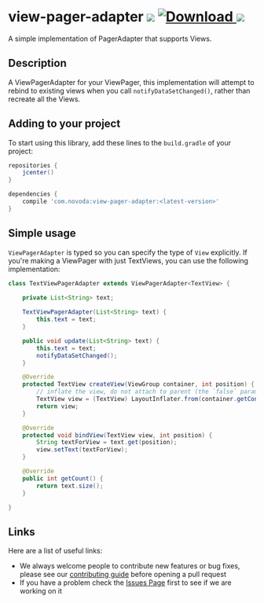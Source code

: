 # view-pager-adapter [![](https://ci.novoda.com/buildStatus/icon?job=view-pager-adapter)](https://ci.novoda.com/job/view-pager-adapter/lastBuild/console) [![Download](https://api.bintray.com/packages/novoda/maven/view-pager-adapter/images/download.svg) ](https://bintray.com/novoda/maven/view-pager-adapter/_latestVersion) [![](https://raw.githubusercontent.com/novoda/novoda/master/assets/btn_apache_lisence.png)](LICENSE.txt)

A simple implementation of PagerAdapter that supports Views.

## Description

A ViewPagerAdapter for your ViewPager, this implementation will attempt to rebind to existing views when you call `notifyDataSetChanged()`, rather than recreate all the Views.

## Adding to your project

To start using this library, add these lines to the `build.gradle` of your project:

```groovy
repositories {
    jcenter()
}

dependencies {
    compile 'com.novoda:view-pager-adapter:<latest-version>'
}
```

## Simple usage

`ViewPagerAdapter` is typed so you can specify the type of `View` explicitly. If you're making a ViewPager with just TextViews, you can use the following implementation:

```java
class TextViewPagerAdapter extends ViewPagerAdapter<TextView> {
    
    private List<String> text;

    TextViewPagerAdapter(List<String> text) {
        this.text = text;
    }

    public void update(List<String> text) {
        this.text = text;
        notifyDataSetChanged();
    }

    @Override
    protected TextView createView(ViewGroup container, int position) {
        // inflate the view, do not attach to parent (the `false` param at the end of the `inflate()`)
        TextView view = (TextView) LayoutInflater.from(container.getContext()).inflate(R.layout.view_my_text_view, container, false);
        return view;
    }

    @Override
    protected void bindView(TextView view, int position) {
        String textForView = text.get(position);
        view.setText(textForView);
    }

    @Override
    public int getCount() {
        return text.size();
    }

}
```

## Links

Here are a list of useful links:

 * We always welcome people to contribute new features or bug fixes, please see our [contributing guide](https://github.com/novoda/novoda/blob/master/CONTRIBUTING.md) before opening a pull request
 * If you have a problem check the [Issues Page](https://github.com/novoda/view-pager-adapter/issues) first to see if we are working on it
